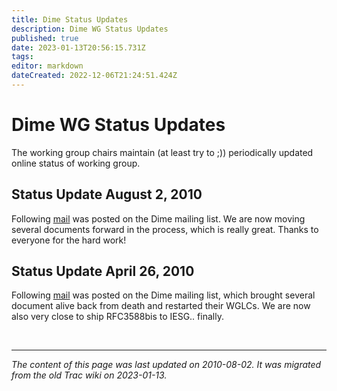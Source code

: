 ```yaml
---
title: Dime Status Updates
description: Dime WG Status Updates
published: true
date: 2023-01-13T20:56:15.731Z
tags: 
editor: markdown
dateCreated: 2022-12-06T21:24:51.424Z
---
```


# Dime WG Status Updates

The working group chairs maintain (at least try to ;)) periodically updated online status of working group.

## Status Update August 2, 2010

Following [mail](http://www.ietf.org/mail-archive/web/dime/current/msg04334.html) was posted on the Dime mailing list. We are now moving several documents forward in the process, which is really great. Thanks to everyone for the hard work!

## Status Update April 26, 2010

Following [mail](http://www.ietf.org/mail-archive/web/dime/current/msg04149.html) was posted on the Dime mailing list, which brought several document alive back from death and restarted their WGLCs. We are now also very close to ship RFC3588bis to IESG.. finally.

&nbsp;
&nbsp;
&nbsp;

---

*The content of this page was last updated on 2010-08-02. It was migrated from the old Trac wiki on 2023-01-13.*